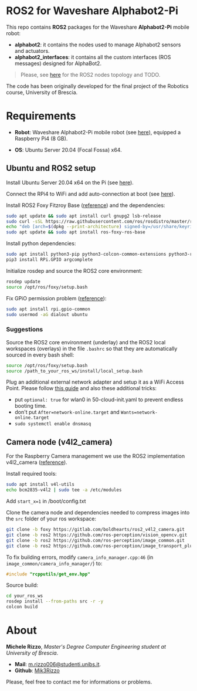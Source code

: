 # ROS2 for Waveshare Alphabot2-Pi

This repo contains **ROS2** packages for the Waveshare **Alphabot2-Pi** mobile robot:
- **alphabot2**: it contains the nodes used to manage Alphabot2 sensors and actuators.
- **alphabot2_interfaces**: it contains all the custom interfaces (ROS messages) designed for AlphaBot2.

> Please, see [here](ros2-topology.md) for the ROS2 nodes topology and TODO.



The code has been originally developed for the final project of the Robotics course, University of Brescia.


# Requirements

- **Robot**: Waveshare Alphabot2-Pi mobile robot (see [here](https://www.waveshare.com/wiki/AlphaBot2-Pi)), equipped 
a Raspberry Pi4 (8 GB).

- **OS**: Ubuntu Server 20.04 (Focal Fossa) x64.


## Ubuntu and ROS2 setup

Install Ubuntu Server 20.04 x64 on the Pi (see [here](https://ubuntu.com/download/raspberry-pi)).

Connect the RPi4 to WiFi and add auto-connection at boot (see [here](https://www.linuxbabe.com/ubuntu/connect-to-wi-fi-from-terminal-on-ubuntu-18-04-19-04-with-wpa-supplicant)).

Install ROS2 Foxy Fitzroy Base ([reference](https://docs.ros.org/en/foxy/Installation/Ubuntu-Install-Debians.html)) and 
the dependencies:
``` bash
sudo apt update && sudo apt install curl gnupg2 lsb-release
sudo curl -sSL https://raw.githubusercontent.com/ros/rosdistro/master/ros.key  -o /usr/share/keyrings/ros-archive-keyring.gpg
echo "deb [arch=$(dpkg --print-architecture) signed-by=/usr/share/keyrings/ros-archive-keyring.gpg] http://packages.ros.org/ros2/ubuntu $(source /etc/os-release && echo $UBUNTU_CODENAME) main" | sudo tee /etc/apt/sources.list.d/ros2.list > /dev/null
sudo apt update && sudo apt install ros-foxy-ros-base
```

Install python dependencies:
``` bash
sudo apt install python3-pip python3-colcon-common-extensions python3-rosdep2
pip3 install RPi.GPIO argcomplete
```

Initialize rosdep and source the ROS2 core environment:
``` bash
rosdep update
source /opt/ros/foxy/setup.bash
```

Fix GPiO permission problem ([reference](https://github.com/gpiozero/gpiozero/issues/837)):
``` bash
sudo apt install rpi.gpio-common
sudo usermod -aG dialout ubuntu
```

### Suggestions

Source the ROS2 core environment (underlay) and the ROS2 local workspaces (overlays) in the file ```.bashrc``` so that
they are automatically sourced in every bash shell:
``` bash
source /opt/ros/foxy/setup.bash
source /path_to_your_ros_ws/install/local_setup.bash
```

Plug an additional external network adapter and setup it as a WiFi Access Point.
Please follow [this guide](https://gist.github.com/ExtremeGTX/ea1d1c12dde8261b263ab2fead983dc8) and also these additional tricks:
- put ```optional: true``` for wlan0 in 50-cloud-init.yaml to prevent endless booting time.
- don't put ```After=network-online.target``` and ```Wants=network-online.target```
- ```sudo systemctl enable dnsmasq```


## Camera node (v4l2_camera)

For the Raspberry Camera management we use the ROS2 implementation v4l2_camera ([reference](https://index.ros.org/r/v4l2_camera/)).

Install required tools:

``` bash
sudo apt install v4l-utils
echo bcm2835-v4l2 | sudo tee -a /etc/modules
```

Add ```start_x=1``` in /boot/config.txt

Clone the camera node and dependencies needed to compress images into the ```src``` folder of your ros workspace:
``` bash
git clone -b foxy https://gitlab.com/boldhearts/ros2_v4l2_camera.git
git clone -b ros2 https://github.com/ros-perception/vision_opencv.git
git clone -b ros2 https://github.com/ros-perception/image_common.git                  
git clone -b ros2 https://github.com/ros-perception/image_transport_plugins.git 
```

To fix building errors, modify ```camera_info_manager.cpp:46``` (in ```image_common/camera_info_manager/```) to:
``` cpp
#include "rcpputils/get_env.hpp"
```

Source build:
``` bash
cd your_ros_ws
rosdep install --from-paths src -r -y
colcon build
```

# About
**Michele Rizzo**, *Master's Degree Computer Engineering student at University of Brescia*.
- **Mail**: [m.rizzo006@studenti.unibs.it](mailto:m.rizzo006@studenti.unibs.it).
- **Github**: [Mik3Rizzo](https://github.com/Mik3Rizzo/)

Please, feel free to contact me for informations or problems.


